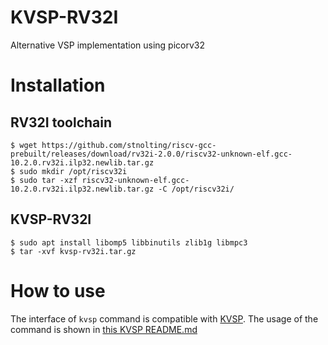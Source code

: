 # KVSP-RV32I
Alternative VSP implementation using picorv32

# Installation
## RV32I toolchain

```
$ wget https://github.com/stnolting/riscv-gcc-prebuilt/releases/download/rv32i-2.0.0/riscv32-unknown-elf.gcc-10.2.0.rv32i.ilp32.newlib.tar.gz
$ sudo mkdir /opt/riscv32i
$ sudo tar -xzf riscv32-unknown-elf.gcc-10.2.0.rv32i.ilp32.newlib.tar.gz -C /opt/riscv32i/
```

## KVSP-RV32I

```
$ sudo apt install libomp5 libbinutils zlib1g libmpc3
$ tar -xvf kvsp-rv32i.tar.gz
```

# How to use
The interface of `kvsp` command is compatible with [KVSP](https://github.com/virtualsecureplatform/kvsp).
The usage of the command is shown in [this KVSP README.md](https://github.com/virtualsecureplatform/kvsp/blob/master/README.md)

